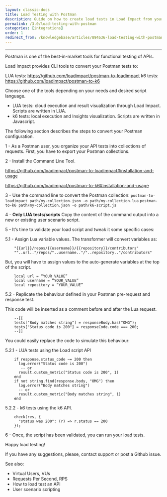 ```yaml
---
layout: classic-docs
title: Load Testing with Postman
description: Guide on how to create load tests in Load Impact from your Postman collections
permalink: /3.0/load-testing-with-postman
categories: [integrations]
order: 1
redirect_from: /knowledgebase/articles/894636-load-testing-with-postman
---
```


***

Postman is one of the best-in-market tools for functional testing of APIs.



Load Impact provides CLI tools to convert your Postman tests to:

LUA tests: https://github.com/loadimpact/postman-to-loadimpact
k6 tests: https://github.com/loadimpact/postman-to-k6

Choose one of the tools depending on your needs and desired script language.
- LUA tests: cloud execution and result visualization through Load Impact. Scripts are written in LUA.
- k6 tests: local execution and Insights visualization. Scripts are written in Javascript.

The following section describes the steps to convert your Postman configuration.

1 - As a Postman user, you organize your API tests into collections of requests. First, you have to export your Postman collections.




2 - Install the Command Line Tool.

https://github.com/loadimpact/postman-to-loadimpact#installation-and-usage


https://github.com/loadimpact/postman-to-k6#installation-and-usage


3 - Use the command line to convert the Postman collection:
`postman-to-loadimpact path/my-collection.json -o path/my-collection.lua`
`postman-to-k6 path/my-collection.json -o path/k6-script.js`

4 - **Only LUA tests/scripts** Copy the content of the command output into a new or existing user scenario script.




5 - It’s time to validate your load script and tweak it some specific cases:


5.1  -  Assign Lua variable values.
The transformer will convert variables as:
```
    "{{url}}/repos/{{username}}/{{repository}}/contributors"
    ""..url.."/repos/"..username.."/"..repository.."/contributors"
```

But, you will have to assign values to the auto-generate variables at the top of the script.
```
    local url = “YOUR_VALUE”
    local username = “YOUR_VALUE”
    local repository = “YOUR_VALUE”
```
5.2  -  Replicate the behaviour defined in your Postman pre-request and response test.

This code will be inserted as a comment before and after the Lua request.
```
    --[[
    tests["Body matches string"] = responseBody.has("OMG");
    tests["Status code is 200"] = responseCode.code === 200;
    --]]
```
You could easily replace the code to simulate this behaviour:


5.2.1 - LUA tests using the Load script API
```
    if response.status_code ~= 200 then
      log.error("Status code is 200")
       -- or
      result.custom_metric("Status code is 200", 1)
    end
    if not string.find(response.body, "OMG") then
      log.error("Body matches string")
      -- or
      result.custom_metric("Body matches string", 1)
    end
```

5.2.2 - k6 tests using the k6 API.
```
    check(res, {
      "status was 200": (r) => r.status == 200
    });
```
6 - Once, the script has been validated, you can run your load tests.

Happy load testing!


If you have any suggestions, please, contact support or post a Github issue.


See also:
- Virtual Users, VUs
- Requests Per Second, RPS
- How to load test an API
- User scenario scripting
